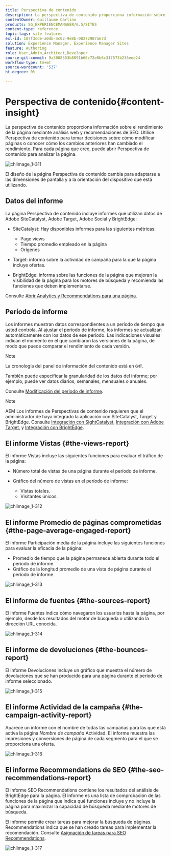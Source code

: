 ```yaml
---
title: Perspectiva de contenido
description: La perspectiva de contenido proporciona información sobre el rendimiento de la página mediante análisis web y recomendaciones de SEO
contentOwner: Guillaume Carlino
products: SG_EXPERIENCEMANAGER/6.5/SITES
content-type: reference
topic-tags: site-features
exl-id: 187f3cde-a0db-4c02-9e8b-08272987a67d
solution: Experience Manager, Experience Manager Sites
feature: Authoring
role: User,Admin,Architect,Developer
source-git-commit: 9a3008553b8091b66c72e0b6c317573b235eee24
workflow-type: tm+mt
source-wordcount: '537'
ht-degree: 0%

---
```


# Perspectiva de contenido{#content-insight}

La perspectiva de contenido proporciona información sobre el rendimiento de la página mediante análisis web y recomendaciones de SEO. Utilice Perspectiva de contenido para tomar decisiones sobre cómo modificar páginas o conocer cómo los cambios anteriores han cambiado el rendimiento. Para cada página que cree, puede abrir Perspectiva de contenido para analizar la página.

![chlimage_1-311](assets/chlimage_1-311.png)

El diseño de la página Perspectiva de contenido cambia para adaptarse a las dimensiones de pantalla y a la orientación del dispositivo que está utilizando.

## Datos del informe

La página Perspectiva de contenido incluye informes que utilizan datos de Adobe SiteCatalyst, Adobe Target, Adobe Social y BrightEdge:

* SiteCatalyst: Hay disponibles informes para las siguientes métricas:

   * Page views
   * Tiempo promedio empleado en la página
   * Orígenes

* Target: informa sobre la actividad de campaña para la que la página incluye ofertas.
* BrightEdge: informa sobre las funciones de la página que mejoran la visibilidad de la página para los motores de búsqueda y recomienda las funciones que deben implementarse.

Consulte [Abrir Analytics y Recommendations para una página](/help/sites-authoring/ci-analyze.md#opening-analytics-and-recommendations-for-a-page).

## Período de informe

Los informes muestran datos correspondientes a un período de tiempo que usted controla. Al ajustar el período de informe, los informes se actualizan automáticamente con los datos de ese período. Las indicaciones visuales indican el momento en el que cambiaron las versiones de la página, de modo que puede comparar el rendimiento de cada versión.

>[!NOTE]
>
>La cronología del panel de información del contenido está en `GMT`.

También puede especificar la granularidad de los datos del informe; por ejemplo, puede ver datos diarios, semanales, mensuales o anuales.

Consulte [Modificación del período de informe](/help/sites-authoring/ci-analyze.md#changing-the-reporting-period).

>[!NOTE]
>
>AEM Los informes de Perspectivas de contenido requieren que el administrador de haya integrado la aplicación con SiteCatalyst, Target y BrightEdge. Consulte [Integración con SightCatalyst](/help/sites-administering/adobeanalytics.md), [Integración con Adobe Target](/help/sites-administering/target.md), y [Integración con BrightEdge](/help/sites-administering/brightedge.md).

## El informe Vistas {#the-views-report}

El informe Vistas incluye las siguientes funciones para evaluar el tráfico de la página:

* Número total de vistas de una página durante el período de informe.
* Gráfico del número de vistas en el período de informe:

   * Vistas totales.
   * Visitantes únicos.

![chlimage_1-312](assets/chlimage_1-312.png)

## El informe Promedio de páginas comprometidas {#the-page-average-engaged-report}

El informe Participación media de la página incluye las siguientes funciones para evaluar la eficacia de la página:

* Promedio de tiempo que la página permanece abierta durante todo el período de informe.
* Gráfico de la longitud promedio de una vista de página durante el período de informe.

![chlimage_1-313](assets/chlimage_1-313.png)

## El informe de fuentes {#the-sources-report}

El informe Fuentes indica cómo navegaron los usuarios hasta la página, por ejemplo, desde los resultados del motor de búsqueda o utilizando la dirección URL conocida.

![chlimage_1-314](assets/chlimage_1-314.png)

## El informe de devoluciones {#the-bounces-report}

El informe Devoluciones incluye un gráfico que muestra el número de devoluciones que se han producido para una página durante el periodo de informe seleccionado.

![chlimage_1-315](assets/chlimage_1-315.png)

## El informe Actividad de la campaña {#the-campaign-activity-report}

Aparece un informe con el nombre de todas las campañas para las que está activa la página *Nombre de campaña* Actividad. El informe muestra las impresiones y conversiones de página de cada segmento para el que se proporciona una oferta.

![chlimage_1-316](assets/chlimage_1-316.png)

## El informe Recommendations de SEO {#the-seo-recommendations-report}

El informe SEO Recommendations contiene los resultados del análisis de BrightEdge para la página. El informe es una lista de comprobación de las funciones de la página que indica qué funciones incluye y no incluye la página para maximizar la capacidad de búsqueda mediante motores de búsqueda.

El informe permite crear tareas para mejorar la búsqueda de páginas. Recommendations indica que se han creado tareas para implementar la recomendación. Consulte [Asignación de tareas para SEO Recommendations](/help/sites-authoring/ci-analyze.md#assigning-tasks-for-seo-recommendations).

![chlimage_1-317](assets/chlimage_1-317.png)
